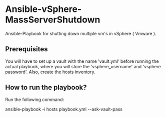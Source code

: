 # Ansible-vSphere-MassServerShutdown
Ansible-Playbook for shutting down multiple vm's in vSphere ( Vmware ).

## Prerequisites

You will have to set up a vault with the name 'vault.yml' before running the actual playbook, where you will store the 'vsphere_username' and 'vsphere password'.
Also, create the hosts inventory.

## How to run the playbook?

Run the following command:

ansible-playbook -i hosts playbook.yml --ask-vault-pass
